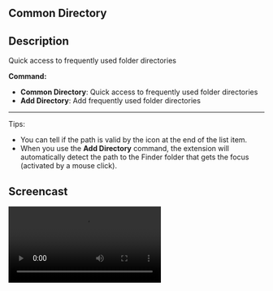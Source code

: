 ## Common Directory

## Description

Quick access to frequently used folder directories

**Command:**

- **Common Directory**: Quick access to frequently used folder directories
- **Add Directory**: Add frequently used folder directories

------

Tips:

- You can tell if the path is valid by the icon at the end of the list item.
- When you use the **Add Directory** command, the extension will automatically detect the path to the Finder folder that gets the focus (activated by a mouse click).

## Screencast

<video src="./media/screencast.mp4"></video>